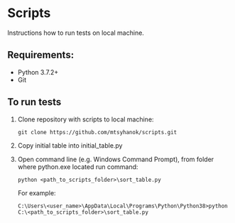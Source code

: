 Scripts
==================
Instructions how to run tests on local machine.


## Requirements:
* Python 3.7.2+
* Git


## To run tests
1.  Clone repository with scripts to local machine:

    ```
    git clone https://github.com/mtsyhanok/scripts.git
    ```
2. Copy initial table into initial_table.py
3. Open command line (e.g. Windows Command Prompt), from folder where python.exe located run command:

    ```
    python <path_to_scripts_folder>\sort_table.py
    ```
    For example:
    ```
    C:\Users\<user_name>\AppData\Local\Programs\Python\Python38>python C:\<path_to_scripts_folder>\sort_table.py
    ```

